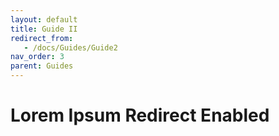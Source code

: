 ```yaml
---
layout: default
title: Guide II
redirect_from:
   - /docs/Guides/Guide2
nav_order: 3
parent: Guides
---
```

<!--Copyright (c) Laserfiche.
Licensed under the MIT License. See LICENSE in the project root for license information.-->

# Lorem Ipsum Redirect Enabled
